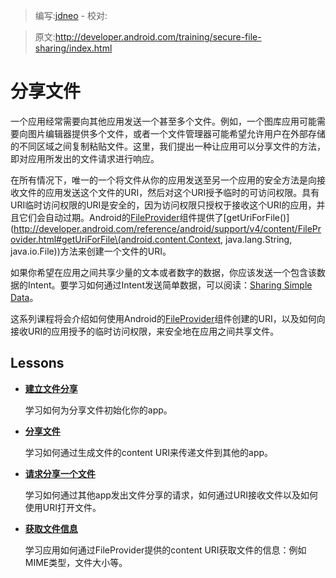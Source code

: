 > 编写:[jdneo](https://github.com/jdneo) - 校对:

> 原文:<http://developer.android.com/training/secure-file-sharing/index.html>

# 分享文件

一个应用经常需要向其他应用发送一个甚至多个文件。例如，一个图库应用可能需要向图片编辑器提供多个文件，或者一个文件管理器可能希望允许用户在外部存储的不同区域之间复制粘贴文件。这里，我们提出一种让应用可以分享文件的方法，即对应用所发出的文件请求进行响应。

在所有情况下，唯一的一个将文件从你的应用发送至另一个应用的安全方法是向接收文件的应用发送这个文件的URI，然后对这个URI授予临时的可访问权限。具有URI临时访问权限的URI是安全的，因为访问权限只授权于接收这个URI的应用，并且它们会自动过期。Android的[FileProvider](http://developer.android.com/reference/android/support/v4/content/FileProvider.html)组件提供了[getUriForFile()](http://developer.android.com/reference/android/support/v4/content/FileProvider.html#getUriForFile\(android.content.Context, java.lang.String, java.io.File\))方法来创建一个文件的URI。

如果你希望在应用之间共享少量的文本或者数字的数据，你应该发送一个包含该数据的Intent。要学习如何通过Intent发送简单数据，可以阅读：[Sharing Simple Data](/sharing/index.html)。

这系列课程将会介绍如何使用Android的[FileProvider](http://developer.android.com/reference/android/support/v4/content/FileProvider.html)组件创建的URI，以及如何向接收URI的应用授予的临时访问权限，来安全地在应用之间共享文件。

## Lessons

* [**建立文件分享**](setup-sharing.html)

  学习如何为分享文件初始化你的app。


* [**分享文件**](sharing-file.html)

  学习如何通过生成文件的content URI来传递文件到其他的app。


* [**请求分享一个文件**](request-file.html)

  学习如何通过其他app发出文件分享的请求，如何通过URI接收文件以及如何使用URI打开文件。


* [**获取文件信息**](retrieve-info.html)

  学习应用如何通过FileProvider提供的content URI获取文件的信息：例如MIME类型，文件大小等。
